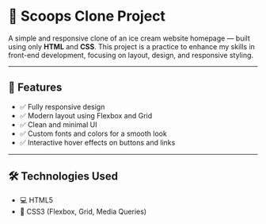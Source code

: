 # 🍦 Scoops Clone Project

A simple and responsive clone of an ice cream website homepage — built using only **HTML** and **CSS**. This project is a practice to enhance my skills in front-end development, focusing on layout, design, and responsive styling.

---

## 🎯 Features

- ✅ Fully responsive design
- ✅ Modern layout using Flexbox and Grid
- ✅ Clean and minimal UI
- ✅ Custom fonts and colors for a smooth look
- ✅ Interactive hover effects on buttons and links

---

## 🛠️ Technologies Used

- 💻 HTML5  
- 🎨 CSS3 (Flexbox, Grid, Media Queries)


